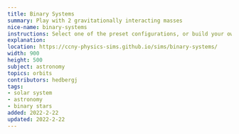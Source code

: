 ```yaml
---
title: Binary Systems
summary: Play with 2 gravitationally interacting masses
nice-name: binary-systems
instructions: Select one of the preset configurations, or build your own binary system using the sliders and imput fields.
explanation:
location: https://ccny-physics-sims.github.io/sims/binary-systems/
width: 900
height: 500
subject: astronomy
topics: orbits
contributors: hedbergj
tags:
- solar system
- astronomy
- binary stars
added: 2022-2-22
updated: 2022-2-22
---
```

